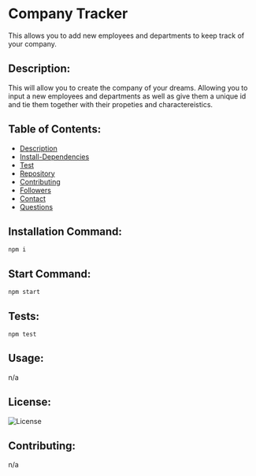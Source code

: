 # Company Tracker

This allows you to add new employees and departments to keep track of your company.

## Description:

This will allow you to create the company of your dreams. Allowing you to input a new employees and departments as well as give them a unique id and tie them together with their propeties and charactereistics.

## Table of Contents:

- [Description](#Description)
- [Install-Dependencies](#Install-Dependencies)
- [Test](#Test)
- [Repository](#Repository)
- [Contributing](#Contributing)
- [Followers](#Followers)
- [Contact](#Contact)
- [Questions](#Questions)

## Installation Command:

`npm i`

## Start Command:

`npm start`

## Tests:

`npm test`

## Usage:

n/a

## License:

![License](https://img.shields.io/badge/license-MIT-green.svg)

## Contributing:

n/a
